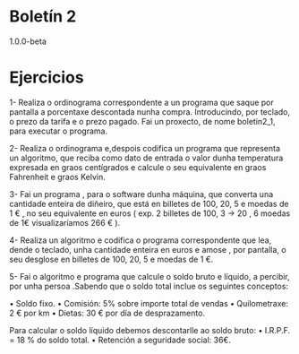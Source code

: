 # Boletín 2
1.0.0-beta

# Ejercicios
1- Realiza o ordinograma  correspondente a un programa que saque por pantalla a porcentaxe descontada nunha compra. Introducindo,           por teclado, o prezo da tarifa e o prezo pagado. 
Fai un proxecto, de nome boletin2_1, para executar o programa.

2- Realiza o ordinograma e,despois codifica un programa que representa un algoritmo, que reciba como dato de entrada o valor dunha temperatura expresada en graos centígrados e calcule o seu equivalente en graos Fahrenheit e graos Kelvin.
    
3- Fai un programa , para o software dunha máquina, que converta una cantidade enteira de diñeiro, que está en billetes de 100, 20, 5 e moedas de 1 € , no seu equivalente en euros ( exp.  2 billetes de 100, 3 -> 20 , 6 moedas de 1€ visualizaríamos 266 € ).

4- Realiza un algoritmo e codifica o programa correspondente  que lea, dende o teclado, unha cantidade enteira en euros e amose , por pantalla, o seu desglose en billetes de 100, 20, 5 e moedas de 1 €.

5- Fai o algoritmo e programa  que calcule o soldo bruto e líquido, a percibir, por unha persoa .Sabendo que o soldo total inclue os seguintes conceptos:

  • Soldo fixo. 
  • Comisión: 5% sobre importe total de vendas
  • Quilometraxe: 2 € por km
  • Dietas: 30 € por día de desprazamento.
    
  Para calcular o soldo líquido debemos descontarlle ao soldo bruto:
  • I.R.P.F. = 18 % do soldo total.
  • Retención a seguridade social: 36€.
